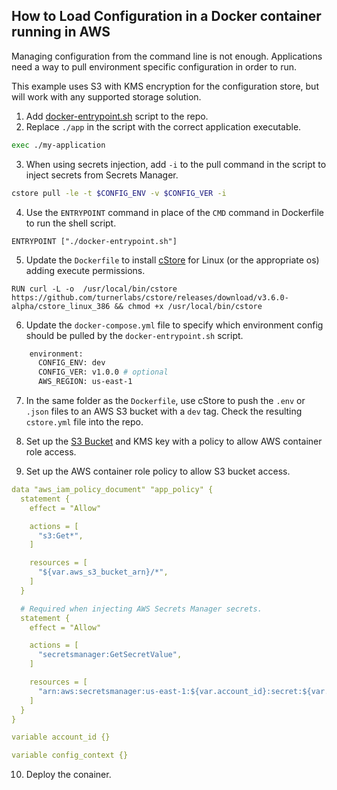 ## How to Load Configuration in a Docker container running in AWS ##

Managing configuration from the command line is not enough. Applications need a way to pull environment specific configuration in order to run. 

This example uses S3 with KMS encryption for the configuration store, but will work with any supported storage solution.

1. Add [docker-entrypoint.sh](../examples/docker-entrypoint-env.sh) script to the repo. 
2. Replace `./app` in the script with the correct application executable. 
```bash
exec ./my-application
```
3. When using secrets injection, add `-i` to the pull command in the script to inject secrets from Secrets Manager.
```bash
cstore pull -le -t $CONFIG_ENV -v $CONFIG_VER -i
```

4. Use the `ENTRYPOINT` command in place of the `CMD` command in Dockerfile to run the shell script. 
```docker
ENTRYPOINT ["./docker-entrypoint.sh"]
```
5. Update the `Dockerfile` to install [cStore](https://github.com/turnerlabs/cstore/releases/download/v3.6.0-alpha/cstore_linux_amd64) for Linux (or the appropriate os) adding execute permissions.
```docker
RUN curl -L -o  /usr/local/bin/cstore https://github.com/turnerlabs/cstore/releases/download/v3.6.0-alpha/cstore_linux_386 && chmod +x /usr/local/bin/cstore
```
6. Update the `docker-compose.yml` file to specify which environment config should be pulled by the `docker-entrypoint.sh` script.    
```bash
    environment:
      CONFIG_ENV: dev
      CONFIG_VER: v1.0.0 # optional
      AWS_REGION: us-east-1
```
7. In the same folder as the `Dockerfile`, use cStore to push the `.env` or `.json` files to an AWS S3 bucket with a `dev` tag. Check the resulting `cstore.yml` file into the repo.
8. Set up the [S3 Bucket](S3.md) and KMS key with a policy to allow AWS container role access.

9. Set up the AWS container role policy to allow S3 bucket access.
```yml
data "aws_iam_policy_document" "app_policy" {
  statement {
    effect = "Allow"

    actions = [
      "s3:Get*",
    ]

    resources = [
      "${var.aws_s3_bucket_arn}/*",
    ]
  }

  # Required when injecting AWS Secrets Manager secrets.
  statement {
    effect = "Allow"

    actions = [
      "secretsmanager:GetSecretValue",
    ]

    resources = [
      "arn:aws:secretsmanager:us-east-1:${var.account_id}:secret:${var.config_context}/*",
    ]
  }
}

variable account_id {}

variable config_context {}
```

10. Deploy the conainer.